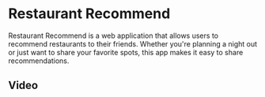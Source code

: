 # Restaurant Recommend

Restaurant Recommend is a web application that allows users to recommend restaurants to their friends. Whether you're planning a night out or just want to share your favorite spots, this app makes it easy to share recommendations.

## Video







